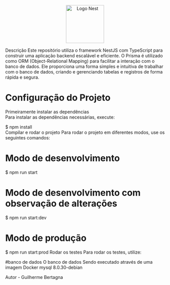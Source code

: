 <p align="center"> <a href="http://nestjs.com/" target="blank"><img src="https://nestjs.com/img/logo-small.svg" width="120" alt="Logo Nest" /></a> </p>
Descrição
Este repositório utiliza o framework NestJS com TypeScript para construir uma aplicação backend escalável e eficiente. O Prisma é utilizado como ORM (Object-Relational Mapping) para facilitar a interação com o banco de dados. Ele proporciona uma forma simples e intuitiva de trabalhar com o banco de dados, criando e gerenciando tabelas e registros de forma rápida e segura.


# Configuração do Projeto
Primeiramente instalar as dependências
<br>
Para instalar as dependências necessárias, execute:



$ npm install
<br>
Compilar e rodar o projeto
Para rodar o projeto em diferentes modos, use os seguintes comandos:



# Modo de desenvolvimento
$ npm run start

# Modo de desenvolvimento com observação de alterações
$ npm run start:dev

# Modo de produção
$ npm run start:prod
Rodar os testes
Para rodar os testes, utilize:


 #banco de dados
O banco de dados Sendo executado através de uma imagem Docker mysql 8.0.30-debian


Autor - Guilherme Bertagna

